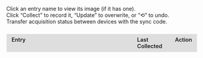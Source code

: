 <!--
  This file is a self contained web component that tracks collectible entries.
  It uses:
    - HTML for structure
    - CSS for styles (inside <style>)
    - JavaScript for behavior (inside <script>)
  Data is saved to the browser's localStorage so it persists per device.
-->

<style>
  /* ====== LAYOUT / WRAPPERS ======
     The outer containers that hold the tracker and sync controls.
  */
  #sync-container {
    margin-bottom: 1.5rem;
  }

  #tracker-container {
    overflow-x: auto;               /* Allow horizontal scroll on small screens */
    -webkit-overflow-scrolling: touch; /* Smooth scrolling */
  }

  /* ====== TABLE BASE STYLES ======
     Fixed layout makes columns consistent and prevents layout shifts.
  */
  #tracker-container table {
    border: 1px solid rgba(221, 209, 183, 0.3);
    width: 100%;
    table-layout: fixed;            /* Important for fixed column widths */
    border-collapse: collapse;      /* Merge borders */
  }

  /* ====== COLUMN WIDTHS ======
     First column is the largest (entry + details), others are smaller.
  */
  #tracker-container th:nth-child(1),
  #tracker-container td:nth-child(1) {
    width: 60%;
  }
  #tracker-container th:nth-child(2),
  #tracker-container td:nth-child(2) {
    width: 20%;
  }
  #tracker-container th:nth-child(3),
  #tracker-container td:nth-child(3) {
    width: 20%;
    white-space: nowrap; /* Prevent action column from wrapping weirdly */
  }

  /* ====== CELL STYLING ======
     Shared styles for header and data cells.
  */
  #tracker-container th,
  #tracker-container td {
    border: 1px solid var(--md-typeset-fg-color--light);
    padding: 0.4rem 0.8rem;
    vertical-align: top;
    font-size: 0.9rem;
    text-align: left;
    word-wrap: break-word;
    white-space: normal;
  }

  /* Header row styling */
  #tracker-container thead th {
    background-color: rgba(51,51,51,0.15);
    color: var(--md-default-fg-color--light);
    font-weight: 600;
  }

  /* ====== SECTION / SUBSECTION ROWS ======
     These are rows injected by JS to visually group items.
  */
  #tracker-container .section-header td {
    background-color: rgba(51,51,51,0.8);
    color: var(--md-default-fg-color--light);
    font-weight: bold;
    text-align: center;
    padding: 0.6rem;
  }

  #tracker-container .subsection-header td {
    background-color: rgba(94,139,222,0.1);
    border: 1px solid #5e8bde;
    color: var(--md-default-fg-color--light);
    font-style: italic;
    padding: 0.4rem 0.6rem;
  }

  /* ====== SECONDARY TEXT (DETAILS) ======
     Shown under an entry's title (tips, reset timing, etc.).
  */
  #tracker-container .details {
    margin-top: 0.25rem;
    font-size: 0.8rem;
    color: var(--md-typeset-fg-color--light);
    padding-left: 0.6rem;
  }

  /* ====== LINKS (OPEN IMAGE MODAL) ====== */
  #tracker-container .entry-link {
    color: var(--md-typeset-a-color);
    text-decoration: none;
    transition: color 0.2s ease;
  }
  #tracker-container .entry-link:hover,
  #tracker-container .entry-link:focus {
    text-decoration: underline;
    outline: 2px solid var(--md-typeset-a-color);
    outline-offset: 2px;
  }

  /* ====== CHECKMARK STATE ======
     Row gets 'collected' class after user clicks 'Collect'/'Update'.
  */
  #tracker-container .checkmark {
    margin-right: 0.4rem;
    font-size: 1.6rem;
    color: var(--md-typeset-fg-color--light); /* default gray */
    vertical-align: middle;
    line-height: 1;
  }
  #tracker-container tr.collected .checkmark {
    color: #2fb170; /* green when collected */
  }

  /* ====== BUTTONS (COLLECT / UPDATE / UNDO) ====== */
  #tracker-container button {
    padding: 0.2rem 0.4rem;
    font-size: 0.75rem;
    border: 1px solid var(--md-typeset-fg-color--light);
    border-radius: 4px;
    background: transparent;
    color: var(--md-default-fg-color--light);
    cursor: pointer;
    transition: background-color 0.2s ease;
  }
  #tracker-container button:hover,
  #tracker-container button:focus {
    background: var(--md-typeset-a-color);
    color: var(--md-default-fg-color--light);
    outline: none;
  }
  #tracker-container button:focus {
    outline: 2px solid var(--md-typeset-a-color);
    outline-offset: 2px;
  }

  /* ====== MODAL OVERLAY (IMAGE PREVIEW) ====== */
  #modal {
    display: none;                  /* Hidden until a link is clicked */
    position: fixed;
    top: 0; left: 0; right: 0; bottom: 0;
    background: rgba(0,0,0,0.6);
    align-items: center;
    justify-content: center;
    z-index: 1000;
  }
  #modal .modal-content {
    background: var(--md-default-bg-color--light);
    padding: 1rem;
    border-radius: 6px;
    max-width: 90%;
    max-height: 80vh;
    overflow: auto;
    position: relative;
  }
  #modal .modal-close {
    position: absolute;
    top: 0.5rem;
    right: 0.5rem;
    cursor: pointer;
    font-size: 1.2rem;
  }
  #modal img {
    max-width: 100%;
    max-height: 60vh;
    display: block;
    margin: 0 auto;
  }

  /* ====== MOBILE TWEAKS ======
     Smaller text, tighter padding, and automatic table widths.
  */
  @media (max-width: 600px) {
    #tracker-container p {
      font-size: 0.85rem;
    }
    #tracker-container th,
    #tracker-container td {
      font-size: 0.75rem;
      padding: 0.2rem 0.4rem;
    }
    #tracker-container .section-header td {
      font-size: 0.9rem;
      padding: 0.4rem;
    }
    #tracker-container .details {
      font-size: 0.7rem;
    }
    #tracker-container button,
    #tracker-container .entry-link {
      font-size: 0.75rem;
    }

    /* Let the table decide widths automatically on very small screens */
    #tracker-container table {
      table-layout: auto;
    }
    #tracker-container th:nth-child(1),
    #tracker-container td:nth-child(1),
    #tracker-container th:nth-child(2),
    #tracker-container td:nth-child(2),
    #tracker-container th:nth-child(3),
    #tracker-container td:nth-child(3) {
      width: auto;
    }
  }
</style>


<div id="tracker-container">
  <!-- Instructions for users -->
  <p>
    Click an entry name to view its image (if it has one).<br>
    Click “Collect” to record it, “Update” to overwrite, or “⟲” to undo.<br>
    Transfer acquisition status between devices with the sync code.
  </p>

  <!-- This is where the sync UI (copyable code + paste-to-sync) appears -->
  <div id="sync-container"></div>

  <!-- Main tracker table. JS will fill <tbody> dynamically. -->
  <table id="tracker" class="no-sort">
    <!-- Optional column width hints; CSS also sets widths -->
    <colgroup>
      <col style="width: 70%;">
      <col style="width: 18%;">
      <col style="width: 12%;">
    </colgroup>
    <thead>
      <tr><th>Entry</th><th>Last Collected</th><th>Action</th></tr>
    </thead>
    <tbody></tbody>
  </table>
</div>

<!-- Image modal for when users click an entry with an image -->
<div id="modal">
   <div class="modal-content">
     <span class="modal-close">×</span>
     <div id="modal-image"></div>
   </div>
</div>

<script>
;(function(){
  /* ==========================
     UTILITIES: DATES & LABELS
     ========================== */

  /**
   * getNextResetDate
   * Calculates the next reset date based on a reference timestamp and a repeat interval (in weeks).
   * - If 'now' is before the reference, returns the reference.
   * - Otherwise, advances in intervals until the next future date.
   */
  function getNextResetDate({ reference, intervalWeeks }) {
    const now    = new Date();
    const ref    = new Date(reference);
    const period = intervalWeeks * 7 * 24 * 60 * 60 * 1000; // weeks -> ms
    if (now < ref) return ref;
    const elapsed = now - ref;
    const cycles  = Math.ceil(elapsed / period);
    return new Date(ref.getTime() + cycles * period);
  }

  /**
   * formatResetLabel
   * Returns a string like: "Resets Sep 2, 10:00 AM".
   * Uses user locale via toLocaleString.
   */
  function formatResetLabel(dt) {
    return 'Resets ' + dt.toLocaleString(undefined, {
      month: 'short',
      day:   'numeric',
      hour:  'numeric',
      minute:'2-digit'
    });
  }

  /* ==========================
     DATA MODEL
     ==========================
     SECTIONS is your content source. Each section contains 'items' which are:
       - { subheader: '...' }     // A visual label
       - Or a regular entry object with:
         id:        unique string key (used in localStorage)
         title:     user friendly name shown in the table
         details:   optional detail summary shown below title
         image:     optional image path; if present and clickable=true, clicking opens modal
         clickable: boolean; if true, title becomes a link that opens modal
         reset:     optional { reference: ISO date string, intervalWeeks: number } for recurring reset label
  */
  const SECTIONS = [
    {
      title: 'Mausoleum Reset',
      items: [
        { subheader: 'Ancient Mausoleum' },
        {
          id:    'cauldron_mausoleum',
          title: 'Crucible Mausoleum',
          reset: {
            reference:    '2025-05-31T10:00:00',  // Initial reset anchor time (local time)
            intervalWeeks: 2                      // Repeat every 2 weeks
          },
          image:     '',                          // No image: remains non-clickable
          clickable: false
        }
    ]
  },
  {
    title: 'Adventurer Remains',
    items: [
      { subheader: 'Beginning Abyss' },
      {
        id: 'b1f_awakened_chamber',
        title: 'Old Remains: Cursed Wheel to Awakening',
        details: 'Part of the Intro',
        image: '/appendices/img/respawning-bone-death-stench.jpg',
        clickable: false
      },
      {
        id: 'b1f_stench_quest',
        title: 'Class Remains: B1F (Death Stench Investigation Request)',
        details: 'Wheel to Kings Rescue, accept the Request in the Adventurers Guild, and head to the location',
        image: '../img/bones/respawning-bone-death-stench.jpg',
        clickable: true
      },
      {
        id: 'b3f_goblin_south',
        title: 'Adventurers Remains: B3F (Goblin’s Nest)',
        details: 'Wheel to Kings Rescue and head to the location',
        image: '../img/bones/respawning-bone-goblin-den.jpg',
        clickable: true
      },
      {
        id: 'b4f_rubble',
        title: 'Adventurers Remains: B4F',
        details: 'Assuming you wheeled to Kings Rescue already, head to the location',
        image: '../img/bones/respawning-bone-b4f.jpg',
        clickable: true
      },
      {
        id: 'b5f_toxin_swamps',
        title: 'Adventurers Remains: B5F',
        details: 'Assuming you wheeled to Kings Rescue already, head to the location',
        image: '../img/bones/respawning-bone-b5f.jpg',
        clickable: true
      },
      {
        id: 'b6f_before_statue',
        title: 'Adventurers Remains: B6F',
        details: 'Same as above, you need to come in from B5F to take the portals',
        image: '../img/bones/respawning-bone-b6f.jpg',
        clickable: true
      },
      {
        id: 'b7f_rubble_reverse',
        title: 'Adventurers Remains: B7F',
        details: 'Same as below, you need to first drop the rocks on B8F',
        image: '../img/bones/respawning-bone-b7f.jpg',
        clickable: true
      },
      {
        id: 'b8f_nutrient',
        title: 'Adventurers Remains: B8F',
        details: 'Assuming you wheeled to Kings Rescue already, head to the location',
        image: '../img/bones/respawning-bone-b8f.jpg',
        clickable: true
      },
      { subheader: 'Trade Waterway' },
      {
        id: 'trade_waterway_pier',
        title: 'Adventurers Remains: 7th District (Shore of the Dead)',
        details: 'Bone will not respawn after Abyss 2 GWO is killed. You will need to cursed wheel before then.',
        image: '../img/bones/respawning-bone-pier-location.jpg',
        clickable: true
      },
      { subheader: 'Impregnable Fortress' },
      {
        id: 'fortress_catacombs',
        title: 'Adventurers Remains: Catacombs',
        details: 'Location is at green checkmark. You will need to solve the candle puzzle to open the door to that location.',
        image: '../img/bones/respawning-bone-catacomb.jpg',
        clickable: true
      }
    ]
  },
  {
    title: 'Equipment/Request Rewards',
    items: [
      { subheader: 'Beginning Abyss' },
      {
        id: 'abyss_b1f_feathered',
        title: 'Feathered Cap',
        details: 'Chest in B1F (x:11, y:21)',
        image: '',
        clickable: false
      },
      {
        id: 'abyss_b3f_exorcism',
        title: 'Exorcism Armor',
        details: 'Chest in B3F (x:0, y:3)',
        image: '',
        clickable: false
      },
      {
        id: 'abyss_b4f_halberd',
        title: 'Halberd',
        details: 'Chest in B4F (x:2, y:13)',
        image: '',
        clickable: false
      },
      {
        id: 'abyss_b5f_huntsman',
        title: 'Huntsmans Bow',
        details: 'Chest in B5F (x:8, y:2)',
        image: '',
        clickable: false
      },
      {
        id: 'abyss_b5f_breeze',
        title: 'Sword of the Breeze',
        details: 'Chest in B5F (x:8, y:3)',
        image: '',
        clickable: false
      },
      {
        id: 'abyss_b5f_resistance',
        title: 'Ring of Resistance',
        details: 'Chest in B5F (x:8, y:4)',
        image: '',
        clickable: false
      },
      {
        id: 'bracelet_of_impurity',
        title: 'Bracelet of Impurity',
        details: 'Chest in B8F (x:0, y:22)',
        image: '',
        clickable: false
      },
      {
        id: 'bracelet_of_urgency',
        title: 'Bracelet of Urgency',
        details: 'Quest Reward from "Knight-Butcher Ent Proliferation"',
        image: '',
        clickable: false
      },
      {
        id: 'undead_ward',
        title: 'Undead Ward',
        details: 'Quest Reward from "Abyssal Heretic"',
        image: '',
        clickable: false
      },
      {
        id: 'plague_mask',
        title: 'Plague Mask',
        details: 'Clear all waves in "March of the Undead" request',
        image: '',
        clickable: false
      },
      {
        id: 'digger_pickaxe',
        title: 'Digging Mattock',
        details: 'Quest Reward from "Saving Lambert"',
        image: '',
        clickable: false
      },
      {
        id: 'royal_amulet',
        title: 'Royal Herald Amulet',
        details: 'Quest Reward from "Save the King"',
        image: '',
        clickable: false
      },
      {
        id: 'bracelet_of_battle',
        title: 'Bracelet of Battle',
        details: 'Chance to drop from "The Greater Demon"',
        image: '',
        clickable: false
      },
      { subheader: 'Trade Waterway' },
      {
        id: 'lightfoot_sandals',
        title: 'Light Sandals',
        details: 'Chest in 3rd District',
        image: '',
        clickable: false
      },
      {
        id: 'thieves_gloves',
        title: 'Thieves Gloves',
        details: 'Chest in 4th District',
        image: '',
        clickable: false
      },
      {
        id: 'man_eater',
        title: 'Man-Eater',
        details: 'Chest in 5th District',
        image: '',
        clickable: false
      },
      {
        id: 'mask_water_deity',
        title: 'Mask of the Water God',
        details: 'Chest in 6th District',
        image: '',
        clickable: false
      },
      {
        id: 'bird_dropper',
        title: 'Bird Dropper',
        details: 'Quest Reward from "Hydra Plant Procurement"',
        image: '',
        clickable: false
      },
      {
        id: 'bloodstained_gloves',
        title: 'Bloodstained Gloves',
        details: 'Quest Reward from "Servant and Cargo Recovery"',
        image: '',
        clickable: false
      },
      {
        id: 'melgina_choker',
        title: 'Melgina’s Choker',
        details: 'Defeat Octonarus after giving Melgina the Mackerel Sandwich',
        image: '',
        clickable: false
      },
      {
        id: 'shield_of_honor',
        title: 'Shield of Honor',
        details: 'Quest Reward from "Missing Person (Princess Route)"',
        image: '',
        clickable: false
      },
      {
        id: 'oktonaras_necklace',
        title: 'Octonarus’s Necklace',
        details: 'Defeat Octonarus after giving Melgina the Titanium Knife',
        image: '',
        clickable: false
      },
      {
        id: 'tyranny_cutlass',
        title: 'Cutlass of Tyranny',
        details: 'Choose "Octonarus‘s Cherished Sword" after defeating Octonarus',
        image: '',
        clickable: false
      },
      {
        id: 'sea_god_pearl',
        title: 'Pearl of the Sea God',
        details: 'Quest Reward from "Arena Tournament by Avare"',
        image: '',
        clickable: false
      },
      { subheader: 'Impregnable Fortress' },
      {
        id: 'skull_necklace',
        title: 'Skull Necklace',
        details: 'Quest Reward from "Putting Evil Spirits to Rest" or Zone 2 Chest',
        image: '',
        clickable: false
      },
      {
        id: 'enemy_scope',
        title: 'Enemy Spyglass',
        details: 'Quest Reward from "Bodyguard for Ruins Exploration"',
        image: '',
        clickable: false
      },
      {
        id: 'demonic_crystal',
        title: 'Demonic Crystal',
        details: 'Fortress Underground » "Guardian of Forbidden Exploration" quest » "You Know Sin"',
        image: '',
        clickable: false
      },
      {
        id: 'goats_cloak',
        title: 'Goatskin Cloak',
        details: 'Quest Reward from "Antique Scarlet Doll" or Chest in Zone 6',
        image: '',
        clickable: false
      },
      {
        id: 'knights_cloak',
        title: 'Knight’s Cloak',
        details: 'Quest Reward from "Expedition to Clear the Fortress Lower Levels"',
        image: '',
        clickable: false
      },
      {
        id: 'glittering_ring',
        title: 'Shining Finger Band',
        details: 'Reward from beating Morgus, God of Death',
        image: '',
        clickable: false
      },
      {
        id: 'elegant_dancer',
        title: 'Elegant Dancer',
        details: 'Admiral Route Clear Reward',
        image: '',
        clickable: false
      },
      {
        id: 'tome_shieldbearer',
        title: 'Tome of the Loyal Shieldbearer',
        details: 'Princess Route Clear Reward',
        image: '',
        clickable: false
      },
      {
        id: 'holy_white_gem',
        title: 'Luminous Holy White Gem',
        details: 'Papal Route Clear Reward',
        image: '',
        clickable: false
      },
      {
        id: 'soul_potion_d9',
        title: 'Mana Elixir',
        details: 'District 9',
        image: '',
        clickable: false
      },
      {
        id: 'embroidered_hankerchief',
        title: 'Golden Embroidered Handkerchief',
        details: 'Quest Reward from Cleanup Operation quest reward',
        image: '',
        clickable: false
      },
      {
        id: 'everlasting_lily',
        title: 'Everlasting Lily',
        details: 'Quest Reward from "Requiem for the Evil Spirit" quest',
        image: '',
        clickable: false
      }
    ]
  }
  ];

  /* ==========================
     PERSISTENCE
     ==========================
     Data lives in localStorage under STORAGE_KEY.
     'data' is an object mapping item.id -> timestamp(ms) of last collection.
  */
  const STORAGE_KEY = 'respawn_acquisition_data';
  let data = JSON.parse(localStorage.getItem(STORAGE_KEY) || '{}');

  /* ==========================
     DOM REFERENCES
     ========================== */
  const tbody = document.querySelector('#tracker tbody');
  const modal = document.getElementById('modal');
  const mImg = document.getElementById('modal-image');         // Container where img tag is inserted
  const mImgContainer = document.getElementById('modal-image'); // Same element; alias for clarity
  const mClose = document.querySelector('.modal-close');
  const syncCt = document.getElementById('sync-container');

  /* ==========================
     HELPER: DATE FORMATTING
     ========================== */
  function formatDate(ts) {
    return ts ? new Date(ts).toLocaleString() : '-';
  }

  /* Save current 'data' into localStorage. */
  function save() {
    localStorage.setItem(STORAGE_KEY, JSON.stringify(data));
  }

  /* ==========================
     SYNC UI
     ==========================
     - Current state is shown as a Base64 code (read-only input + Copy button).
     - Paste a code and press Sync to overwrite local data with that code's data.
     - For transferring progress across devices/browsers.
  */
  function initializeSyncUI() {
    // Reset container each re-render
    syncCt.innerHTML = '';

    // Generate a shareable code for the current data
    const currentCode = btoa(JSON.stringify(data));

    // Read-only field with current sync code
    const codeInput = document.createElement('input');
    codeInput.readOnly = true;
    codeInput.value = currentCode;
    codeInput.style.width = '8rem';

    // Copy button: copies current code to clipboard
    const copyBtn = document.createElement('button');
    copyBtn.textContent = 'Copy';
    copyBtn.addEventListener('click', () => {
      navigator.clipboard.writeText(currentCode);
      copyBtn.textContent = 'Copied!';
      setTimeout(() => copyBtn.textContent = 'Copy', 1500);
    });

    // Row 1 label + controls
    const row1 = document.createElement('div');
    row1.textContent = 'Sync Code: ';
    row1.append(codeInput, copyBtn);

    // Paste field: user pastes a shared code here
    const pasteInput = document.createElement('input');
    pasteInput.placeholder = 'Paste Sync Code';
    pasteInput.style.width = '8rem';

    // Sync button: tries to decode & load pasted code into 'data'
    const syncBtn = document.createElement('button');
    syncBtn.textContent = 'Sync';
    syncBtn.addEventListener('click', () => {
      const txt = pasteInput.value.trim();
      if (!txt) return alert('Please paste a code.');
      try {
        const obj = JSON.parse(atob(txt));
        data = obj;     // Replace current data with decoded object
        save();         // Persist replacement
        render();       // Re-render UI with new data
      } catch (e) {
        alert('Invalid sync code');
      }
    });

    // Row 2 label + controls
    const row2 = document.createElement('div');
    row2.textContent = 'Paste Code: ';
    row2.append(pasteInput, syncBtn);

    // Inject both rows into the sync container
    syncCt.append(row1, row2);
  }

  /* ==========================
     RENDERER
     ==========================
     Builds all table rows based on SECTIONS and current 'data'.
     Binds click handlers for Collect/Update, Undo, and Image links.
  */
  function render() {
    let html = '';

    // Build rows for each section and its items
    SECTIONS.forEach(sec => {
      // Section header row
      html += `<tr class="section-header"><td colspan="3">${sec.title}</td></tr>`;

      // Each item within a section
      sec.items.forEach(it => {
        // Visual subsection row seperators
        if (it.subheader) {
          html += `<tr class="subsection-header"><td colspan="3">${it.subheader}</td></tr>`;
          return;
        }

        // Is this item currently marked as collected?
        const done = Boolean(data[it.id]);

        // Checkmark always shows; color changes with 'collected' class
        const chk = `<span class="checkmark">✓</span>`;

        // If clickable, make the title an anchor; otherwise, just text
        const nameEl = it.clickable
          ? `<a href="#" class="entry-link" data-img="${it.image}" data-title="${it.title}">${it.title}</a>`
          : `<span>${it.title}</span>`;

        // Show either a reset label (if reset info exists) or details string
        const details = it.reset
          ? formatResetLabel(getNextResetDate(it.reset))
          : (it.details || '');

        // Primary action toggles between 'Collect' and 'Update'
        const actBtn = `<button class="action-btn">${done ? 'Update' : 'Collect'}</button>`;

        // Reset button appears only when item has been collected
        const rstBtn = done ? `<button class="reset-btn" title="Undo">⟲</button>` : '';

        // Compose the row HTML
        html += `
          <tr data-id="${it.id}" class="${done ? 'collected' : ''}">
            <td>${chk}${nameEl}${details ? `<div class="details">${details}</div>` : ''}</td>
            <td class="ts">${formatDate(data[it.id])}</td>
            <td>${actBtn}${rstBtn}</td>
          </tr>`;
      });
    });

    // Inject all rows into the table body
    tbody.innerHTML = html;

    // ==== Wire up button/link behaviors after DOM insertion ====

    // Collect/Update: set current timestamp for this id
    tbody.querySelectorAll('.action-btn').forEach(btn =>
      btn.onclick = e => {
        const id = e.target.closest('tr').dataset.id;
        data[id] = Date.now(); // store time of collection/update
        save();
        render();              // re-render to reflect new state
      }
    );

    // Undo: remove the timestamp for this id
    tbody.querySelectorAll('.reset-btn').forEach(btn =>
      btn.onclick = e => {
        const id = e.target.closest('tr').dataset.id;
        delete data[id]; // delete property from 'data'
        save();
        render();
      }
    );

    // Image open: show modal with the linked image
    tbody.querySelectorAll('.entry-link').forEach(link =>
      link.onclick = e => {
        e.preventDefault();
        // Clear and insert a fresh img tag so repeated clicks always work
        mImgContainer.innerHTML = '';
        const img = document.createElement('img');
        img.src = link.dataset.img;
        img.alt = link.dataset.title;
        mImgContainer.appendChild(img);
        modal.style.display = 'flex';
      }
    );

    // Rebuild the sync controls (so they always reflect the latest code)
    initializeSyncUI();
  }

  /* ==========================
     MODAL OPEN/CLOSE
     ========================== */
  mClose.onclick = () => modal.style.display = 'none';
  modal.onclick = e => {
    // Clicking outside the dialog content closes the modal
    if (e.target === modal) modal.style.display = 'none';
  };

  // Initial render on page load
  render();
})();
</script>

<!--
==========================================
INSTRUCTION MANUAL
==========================================
This guide explains how to extend and maintain the tracker.

TABLE OF CONTENTS
1) How data is stored
2) How to add a new SECTION
3) How to add a new SUBSECTION header
4) How to add a new ITEM (entry) with/without image
5) How to enable reset timers for an item
6) How to test and verify your additions
7) How to migrate or share your progress
8) Common troubleshooting tips

------------------------------------------
1) HOW DATA IS STORED
------------------------------------------
- Progress is saved in the browser's localStorage under the key:
    STORAGE_KEY = 'respawn_acquisition_data'
- The data shape is a JSON object:
    {
      "<item.id>": <timestamp_ms_of_last_collect>,
      ...
    }
- Deleting an entry's key "uncollects" it.
- This is per browser and per device storage.

------------------------------------------
2) HOW TO ADD A NEW SECTION
------------------------------------------
- Sections are top level objects in the SECTIONS array.
- Each section has:
    {
      title: 'Your Section Title',
      items: [ ... ]
    }
- Add a new object to SECTIONS, keeping the same structure.

EXAMPLE:
SECTIONS.push({
  title: 'New Region',
  items: [
    { subheader: 'Zone A' },
    {
      id: 'zone_a_item_1',
      title: 'First Thing in Zone A',
      details: 'How to find it',
      image: '../img/zone-a-1.jpg',
      clickable: true
    }
  ]
});

------------------------------------------
3) HOW TO ADD A NEW SUBSECTION HEADER
------------------------------------------
- A subsection header is an item with only:
    { subheader: 'Label Text' }
- Insert it anywhere inside a section's 'items' to visually separate groups.

------------------------------------------
4) HOW TO ADD A NEW ITEM (ENTRY)
------------------------------------------
- Items require a unique 'id' string. Use lowercase with underscores for consistency.
- Minimum fields:
    {
      id: 'unique_id_here',
      title: 'Visible Entry Name',
      clickable: false
    }
- Optional fields:
    - details: string (helper text shown under the title)
    - image: relative or absolute URL to an image (used if clickable=true)
    - clickable: boolean (if true, title becomes a link that opens a modal)
    - reset: object (see section 5)

EXAMPLE (non-clickable):
{
  id: 'abyss_b2f_example',
  title: 'Example Reward',
  details: 'Chest at (x:4, y:7)',
  image: '',
  clickable: false
}

EXAMPLE (clickable with image):
{
  id: 'abyss_b3f_map_spot',
  title: 'Map Spot with Screenshot',
  details: 'See the image for exact position',
  image: '../img/b3f-spot.jpg',
  clickable: true
}

------------------------------------------
5) HOW TO ENABLE RESET TIMERS FOR AN ITEM
------------------------------------------
- Some items reset on a schedule. Use the 'reset' field:
    reset: {
      reference: 'YYYY-MM-DDTHH:mm:ss', // Local time ISO string
      intervalWeeks: <number_of_weeks>
    }
- The UI will display a "Resets MMM D, HH:MM" label under the title.
- 'reference' is the base "anchor" reset time. The next reset jumps in
  interval-sized steps from that anchor (not from the last collection).

EXAMPLE:
{
  id: 'weekly_boss',
  title: 'Weekly Boss Chest',
  reset: {
    reference: '2025-08-01T10:00:00',
    intervalWeeks: 1
  },
  clickable: false
}

------------------------------------------
6) HOW TO TEST AND VERIFY YOUR ADDITIONS
------------------------------------------
- After editing SECTIONS, reload the page.
- Check that:
  - Your new section/subsection/item appears.
  - Clicking "Collect" sets the timestamp in the table.
  - "Update" refreshes the timestamp.
  - "⟲" clears the timestamp.
  - If clickable=true, clicking the title opens the modal with your image.
  - If reset is set, the "Resets ..." label appears and shows a sensible date.

------------------------------------------
7) HOW TO MIGRATE OR SHARE YOUR PROGRESS
------------------------------------------
- Use the "Sync Code" at the top:
  - Click "Copy" to copy your current progress as a Base64 string.
  - On another device/browser, paste that code in "Paste Code" and click "Sync".
- WARNING: "Sync" REPLACES the current device's progress with the pasted code.

------------------------------------------
8) COMMON TROUBLESHOOTING TIPS
------------------------------------------
- My image link opens a blank modal:
  - Ensure 'clickable: true' and 'image' points to a valid, reachable path.
  - Open the image URL directly in the browser to confirm it loads.

- My new item doesn't save:
  - Confirm 'id' is unique and non-empty.
  - Open DevTools > Application > Local Storage to inspect values.

- Reset label shows a weird time:
  - The browser uses local time. Double-check the 'reference' value and format.
  - Make sure 'intervalWeeks' is a number (e.g., 1, 2).

- I want to clear all progress quickly:
  - Open DevTools Console and run:
      localStorage.removeItem('respawn_acquisition_data');
  - Then reload the page.

END OF MANUAL
-->

